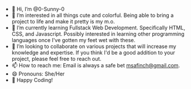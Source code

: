 - 👋 Hi, I’m @0-Sunny-0
- 👀 I’m interested in all things cute and colorful. Being able to bring a project to life and make it pretty is my m.o.
- 🌱 I’m currently learning Fullstack Web Development. Specifically HTML, CSS, and Javascript. Possibly interested in learning other programming languages once I've gotten my feet wet with these. 
- 💞️ I’m looking to collaborate on various projects that will increase my knowledge and expertise. If you think I'd be a good addition to your project, please feel free to reach out.
- 📫 How to reach me: Email is always a safe bet msafinch@gmail.com.
- 😄 Pronouns: She/Her
- 💛 Happy Coding!

<!---
0-Sunny-0/0-Sunny-0 is a ✨ special ✨ repository because its `README.md` (this file) appears on your GitHub profile.
You can click the Preview link to take a look at your changes.
--->
